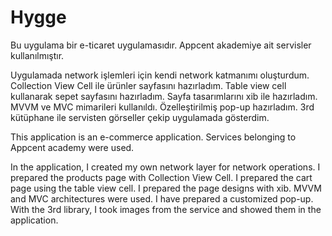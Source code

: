 # Hygge

Bu uygulama bir e-ticaret uygulamasıdır.
Appcent akademiye ait servisler kullanılmıştır.

Uygulamada network işlemleri için kendi network katmanımı oluşturdum.
Collection View Cell ile ürünler sayfasını hazırladım.
Table view cell kullanarak sepet sayfasını hazırladım.
Sayfa tasarımlarını xib ile hazırladım.
MVVM ve MVC mimarileri kullanıldı.
Özelleştirilmiş pop-up hazırladım.
3rd kütüphane ile servisten görseller çekip uygulamada gösterdim.

>>>>>>>>>>>>>>>>>>>>>>>>>>>>>>>>>>>>>>>>>>>>>>>>>>>>>>>>>>>>>

This application is an e-commerce application.
Services belonging to Appcent academy were used.

In the application, I created my own network layer for network operations.
I prepared the products page with Collection View Cell.
I prepared the cart page using the table view cell.
I prepared the page designs with xib.
MVVM and MVC architectures were used.
I have prepared a customized pop-up.
With the 3rd library, I took images from the service and showed them in the application.
